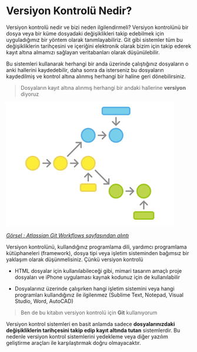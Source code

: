 # Versiyon  Kontrolü Nedir?

Versiyon kontrolü nedir ve bizi neden ilgilendirmeli? Versiyon kontrolünü bir dosya veya bir küme dosyadaki değişiklikleri takip edebilmek için uyguladığımız bir yöntem olarak tanımlayabiliriz. Git gibi sistemler tüm bu değişikliklerin tarihçesini ve içeriğini elektronik olarak bizim için takip ederek kayıt altına almamızı sağlayan veritabanları olarak düşünülebilir.

Bu sistemleri kullanarak herhangi bir anda üzerinde çalıştığınız dosyaların o anki hallerini kaydedebilir, daha sonra da isterseniz bu dosyaların kaydedilmiş ve kontrol altına alınmış herhangi bir haline geri dönebilirsiniz.

> Dosyaların kayıt altına alınmış herhangi bir andaki hallerine **versiyon** diyoruz


![Versiyon Kontrolü Nedir?](./what-is-vcs.png "Versiyon Kontrolü Nedir?")

*[Görsel : Atlassian Git Workflows sayfasından alıntı](https://www.atlassian.com/git/workflows "Git Workflows")*

Versiyon kontrolünü, kullandığınız programlama dili, yardımcı programlama kütüphaneleri (framework), dosya tipi veya işletim sisteminden bağımsız bir yaklaşım olarak düşünmelisiniz. Çünkü versiyon kontrolü


* HTML dosyalar için kullanılabileceği gibi, mimari tasarım amaçlı proje dosyaları ve iPhone uygulaması kaynak kodunuz için de kullanılabilir

* Dosyalarınız üzerinde çalışırken hangi işletim sistemini veya hangi programları kullandığınız ile ilgilenmez (Sublime Text, Notepad, Visual Studio, Word, AutoCAD)

> Ben de bu kitabın versiyon kontrolü için **Git** kullanıyorum

Versiyon kontrol sistemleri en basit anlamda sadece **dosyalarınızdaki değişikliklerin tarihçesini takip edip kayıt altında tutan** sistemlerdir. Bu nedenle versiyon kontrol sistemlerini yedekleme veya diğer yazılım geliştirme araçları ile karşılaştırmak doğru olmayacaktır.
